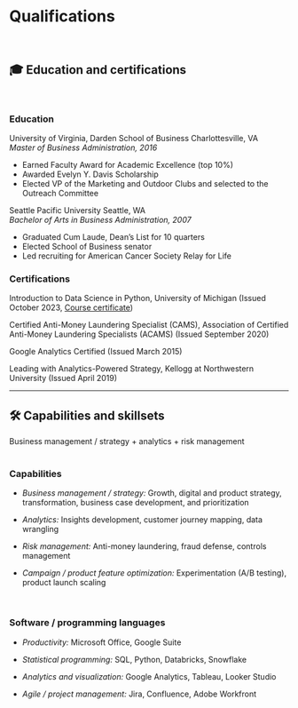 # Qualifications
<br>

##  🎓 Education and certifications
<br>

### Education

University of Virginia, Darden School of Business	Charlottesville, VA
<br>
<em>Master of Business Administration, 2016</em>
* Earned Faculty Award for Academic Excellence (top 10%)
* Awarded Evelyn Y. Davis Scholarship 
* Elected VP of the Marketing and Outdoor Clubs and selected to the Outreach Committee

Seattle Pacific University	Seattle, WA
<br>
<em>Bachelor of Arts in Business Administration, 2007</em>
* Graduated Cum Laude, Dean’s List for 10 quarters
* Elected School of Business senator
* Led recruiting for American Cancer Society Relay for Life

### Certifications

Introduction to Data Science in Python, University of Michigan (Issued October 2023, [Course certificate](https://www.coursera.org/account/accomplishments/certificate/KWLW2J2NYZ9Y))

Certified Anti-Money Laundering Specialist (CAMS), Association of Certified Anti-Money Laundering Specialists (ACAMS) (Issued September 2020)

Google Analytics Certified (Issued March 2015)

Leading with Analytics-Powered Strategy, Kellogg at Northwestern University (Issued April 2019)

---

## 🛠️ Capabilities and skillsets 

Business management / strategy + analytics + risk management 
<br><br>

### Capabilities

* <em>Business management / strategy:</em> Growth, digital and product strategy, transformation, business case development, and prioritization
  
* <em>Analytics:</em> Insights development, customer journey mapping, data wrangling
  
* <em>Risk management:</em> Anti-money laundering, fraud defense, controls management
  
* <em>Campaign / product feature optimization:</em> Experimentation (A/B testing), product launch scaling
<br>

### Software / programming languages

* <em>Productivity:</em> Microsoft Office, Google Suite

* <em>Statistical programming:</em> SQL, Python, Databricks, Snowflake 

* <em>Analytics and visualization:</em> Google Analytics, Tableau, Looker Studio

* <em>Agile / project management:</em> Jira, Confluence, Adobe Workfront
